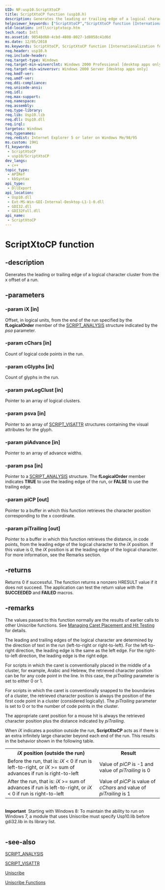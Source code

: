 ```yaml
---
UID: NF:usp10.ScriptXtoCP
title: ScriptXtoCP function (usp10.h)
description: Generates the leading or trailing edge of a logical character cluster from the x offset of a run.
helpviewer_keywords: ["ScriptXtoCP","ScriptXtoCP function [Internationalization for Windows Applications]","_win32_ScriptXtoCP","intl.scriptxtocp","usp10/ScriptXtoCP"]
old-location: intl\scriptxtocp.htm
tech.root: Intl
ms.assetid: 98548d60-4cbd-4808-8027-1d8058c41d6d
ms.date: 12/05/2018
ms.keywords: ScriptXtoCP, ScriptXtoCP function [Internationalization for Windows Applications], _win32_ScriptXtoCP, intl.scriptxtocp, usp10/ScriptXtoCP
req.header: usp10.h
req.include-header: 
req.target-type: Windows
req.target-min-winverclnt: Windows 2000 Professional [desktop apps only]
req.target-min-winversvr: Windows 2000 Server [desktop apps only]
req.kmdf-ver: 
req.umdf-ver: 
req.ddi-compliance: 
req.unicode-ansi: 
req.idl: 
req.max-support: 
req.namespace: 
req.assembly: 
req.type-library: 
req.lib: Usp10.lib
req.dll: Usp10.dll
req.irql: 
targetos: Windows
req.typenames: 
req.redist: Internet Explorer 5 or later on Windows Me/98/95
ms.custom: 19H1
f1_keywords:
 - ScriptXtoCP
 - usp10/ScriptXtoCP
dev_langs:
 - c++
topic_type:
 - APIRef
 - kbSyntax
api_type:
 - DllExport
api_location:
 - Usp10.dll
 - Ext-MS-Win-GDI-Internal-Desktop-L1-1-0.dll
 - GDI32.dll
 - GDI32Full.dll
api_name:
 - ScriptXtoCP
---
```


# ScriptXtoCP function


## -description

Generates the leading or trailing edge of a logical character cluster from the x offset of a run.

## -parameters

### -param iX [in]

Offset, in logical units, from the end of the run specified by the <b>fLogicalOrder</b> member of the <a href="/windows/win32/api/usp10/ns-usp10-script_analysis">SCRIPT_ANALYSIS</a> structure indicated by the <i>psa</i> parameter.

### -param cChars [in]

Count of logical code points in the run.

### -param cGlyphs [in]

Count of glyphs in the run.

### -param pwLogClust [in]

Pointer to an array of logical clusters.

### -param psva [in]

Pointer to an array of <a href="/windows/win32/api/usp10/ns-usp10-script_visattr">SCRIPT_VISATTR</a> structures containing the visual attributes for the glyph.

### -param piAdvance [in]

Pointer to an array of advance widths.

### -param psa [in]

Pointer to a <a href="/windows/win32/api/usp10/ns-usp10-script_analysis">SCRIPT_ANALYSIS</a> structure. The <b>fLogicalOrder</b> member indicates <b>TRUE</b> to use the leading edge of the run, or <b>FALSE</b> to use the trailing edge.

### -param piCP [out]

Pointer to a buffer in which this function retrieves the character position corresponding to the x coordinate.

### -param piTrailing [out]

Pointer to a buffer in which this function retrieves the distance, in code points, from the leading edge of the logical character to the <i>iX</i> position. If this value is 0, the <i>iX</i> position is at the leading edge of the logical character. For more information, see the Remarks section.

## -returns

Returns 0 if successful. The function returns a nonzero HRESULT value if it does not succeed. The application can test the return value with the <b>SUCCEEDED</b> and <b>FAILED</b> macros.

## -remarks

The values passed to this function normally are the results of earlier calls to other Uniscribe functions. See <a href="/windows/desktop/Intl/managing-caret-placement-and-hit-testing">Managing Caret Placement and Hit Testing</a> for details.

The leading and trailing edges of the logical character are determined by the direction of text in the run (left-to-right or right-to-left). For the left-to-right direction, the leading edge is the same as the left edge. For the right-to-left direction, the leading edge is the right edge.

For scripts in which the caret is conventionally placed in the middle of a cluster, for example, Arabic and Hebrew, the retrieved character position can be for any code point in the line. In this case, the <i>piTrailing</i> parameter is set to either 0 or 1.

For scripts in which the caret is conventionally snapped to the boundaries of a cluster, the retrieved character position is always the position of the first code point in a cluster (considered logically). The <i>piTrailing</i> parameter is set to 0 or to the number of code points in the cluster.

The appropriate caret position for a mouse hit is always the retrieved character position plus the distance indicated by <i>piTrailing</i>.

When <i>iX</i> indicates a position outside the run, <b>ScriptXtoCP</b> acts as if there is an extra infinitely large character beyond each end of the run. This results in the behavior shown in the following table.

<table>
<tr>
<th><i>iX</i> position (outside the run)</th>
<th>Result</th>
</tr>
<tr>
<td>Before the run, that is: <i>iX</i> &lt; 0 if run is left-to-right, or <i>iX</i> &gt;= sum of advances if run is right-to-left</td>
<td>Value of <i>piCP</i> is -1 and value of <i>piTrailing</i> is 0</td>
</tr>
<tr>
<td>After the run, that is: <i>iX</i> &gt;= sum of advances if run is left-to-right, or <i>iX</i> &lt; 0 if run is right-to-left</td>
<td>Value of <i>piCP</i> is value of <i>cChars</i> and value of <i>piTrailing</i> is 1</td>
</tr>
</table>
 

<div class="alert"><b>Important</b>  Starting with Windows 8: To maintain the ability to run on Windows 7, a module that uses Uniscribe must specify Usp10.lib before gdi32.lib in its library list.</div>
<div> </div>

## -see-also

<a href="/windows/win32/api/usp10/ns-usp10-script_analysis">SCRIPT_ANALYSIS</a>



<a href="/windows/win32/api/usp10/ns-usp10-script_visattr">SCRIPT_VISATTR</a>



<a href="/windows/desktop/Intl/uniscribe">Uniscribe</a>



<a href="/windows/desktop/Intl/uniscribe-functions">Uniscribe Functions</a>